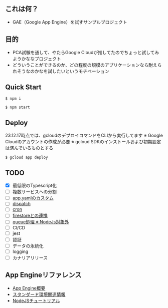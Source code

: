 ## これは何？
- GAE（Google App Engine）を試すサンプルプロジェクト

## 目的
- PCA試験を通して、やたらGoogle Cloudが推してたのでちょっと試してみようかななプロジェクト
- どういうことができるのか、どの程度の規模のアプリケーションなら耐えられそうなのかなを試したいというモチベーション

## Quick Start

```
$ npm i

$ npm start
```

## Deploy

23.12.17時点では、gcloudのデプロイコマンドをCLIから実行してます
※ Google Cloudのアカウントの作成が必要
※ gcloud SDKのインストールおよび初期設定は済んでいるものとする

```
$ gcloud app deploy
```

## TODO
- [x] 最低限のTypescript化
- [ ] 複数サービスへの分割
- [ ] [app.yamlのカスタム](https://cloud.google.com/appengine/docs/standard/reference/app-yaml?hl=ja&tab=node.js)
- [ ] [dispatch](https://cloud.google.com/appengine/docs/standard/reference/dispatch-yaml?hl=ja&tab=node.js)
- [ ] [cron](https://cloud.google.com/appengine/docs/standard/scheduling-jobs-with-cron-yaml?hl=ja)
- [ ] [firestoreとの連携](https://cloud.google.com/appengine/docs/standard/configuring-datastore-indexes-with-index-yaml?hl=ja&tab=node.js)
- [ ] [queue処理 ※ NodeJs対象外](https://cloud.google.com/appengine/docs/standard/reference/queueref?hl=ja&tab=go#top)
- [ ] CI/CD
- [ ] jest
- [ ] 認証
- [ ] データの永続化
- [ ] logging
- [ ] カナリアリリース

## App Engineリファレンス
- [App Engine概要](https://cloud.google.com/appengine/docs/an-overview-of-app-engine?hl=ja#services)
- [スタンダード環境関連情報](https://cloud.google.com/appengine/docs/standard/resources?hl=ja)
- [NodeJSチュートリアル](https://cloud.google.com/appengine/docs/standard/nodejs/runtime?hl=ja)